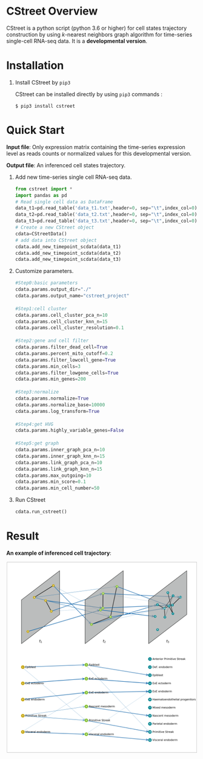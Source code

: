 # CStreet Overview
CStreet is a python script (python 3.6 or higher) for cell states trajectory construction by using *k*-nearest neighbors graph algorithm for time-series single-cell RNA-seq data. It is a **developmental version**.

# Installation

1. Install CStreet by `pip3`

   CStreet can be installed directly by using  `pip3` commands :

   ```shell
   $ pip3 install cstreet
   ```




# Quick Start

**Input file**: Only expression matrix containing the time-series expression level as reads counts or normalized values for this developmental version.

**Output file**: An inferenced cell states trajectory.

1. Add new time-series single cell RNA-seq data.

   ```python
   from cstreet import *
   import pandas as pd
   # Read single cell data as DataFrame
   data_t1=pd.read_table('data_t1.txt',header=0, sep="\t",index_col=0) 
   data_t2=pd.read_table('data_t2.txt',header=0, sep="\t",index_col=0)
   data_t3=pd.read_table('data_t3.txt',header=0, sep="\t",index_col=0)
   # Create a new CStreet object
   cdata=CStreetData()
   # add data into CStreet object
   cdata.add_new_timepoint_scdata(data_t1)
   cdata.add_new_timepoint_scdata(data_t2)
   cdata.add_new_timepoint_scdata(data_t3)
   ```
   
2. Customize parameters.

   ```python
   #Step0:basic parameters
   cdata.params.output_dir="./"
   cdata.params.output_name="cstreet_project"
   
   #Step1:cell cluster
   cdata.params.cell_cluster_pca_n=10
   cdata.params.cell_cluster_knn_n=15
   cdata.params.cell_cluster_resolution=0.1
   
   #Step2:gene and cell filter
   cdata.params.filter_dead_cell=True
   cdata.params.percent_mito_cutoff=0.2
   cdata.params.filter_lowcell_gene=True
   cdata.params.min_cells=3
   cdata.params.filter_lowgene_cells=True
   cdata.params.min_genes=200
   
   #Step3:normalize
   cdata.params.normalize=True
   cdata.params.normalize_base=10000
   cdata.params.log_transform=True
   
   #Step4:get HVG
   cdata.params.highly_variable_genes=False
   
   #Step5:get graph
   cdata.params.inner_graph_pca_n=10
   cdata.params.inner_graph_knn_n=15
   cdata.params.link_graph_pca_n=10
   cdata.params.link_graph_knn_n=15
   cdata.params.max_outgoing=10
   cdata.params.min_score=0.1
   cdata.params.min_cell_number=50
   ```

3. Run CStreet

   ```python
   cdata.run_cstreet()
   ```

   

# Result

**An example of inferenced cell trajectory**:

![results.png](https://github.com/yw-Hua/MarkdownPicture/blob/master/CStreet/results2.png?raw=true)

